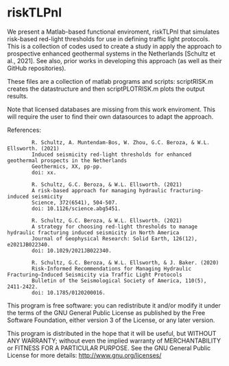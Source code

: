 # riskTLPnl

We present a Matlab-based functional enviroment, riskTLPnl that simulates risk-based red-light thresholds for use in defining traffic light protocols.  This is a collection of codes used to create a study in apply the approach to prospective enhanced geothermal systems in the Netherlands [Schultz et al., 2021].  See also, prior works in developing this approach (as well as their GitHub repositories).

These files are a collection of matlab programs and scripts: scriptRISK.m creates the datastructure and then scriptPLOTRISK.m plots the output results.

Note that licensed databases are missing from this work enviroment.  This will require the user to find their own datasources to adapt the approach.

References: 
            
            R. Schultz, A. Muntendam‐Bos, W. Zhou, G.C. Beroza, & W.L. Ellsworth. (2021)
            Induced seismicity red-light thresholds for enhanced geothermal prospects in the Netherlands
            Geothermics, XX, pp-pp.
            doi: xx.
            
            R. Schultz, G.C. Beroza, & W.L. Ellsworth. (2021)
            A risk-based approach for managing hydraulic fracturing-induced seismicity
            Science, 372(6541), 504-507.
            doi: 10.1126/science.abg5451.
            
            R. Schultz, G.C. Beroza, & W.L. Ellsworth. (2021)
            A strategy for choosing red-light thresholds to manage hydraulic fracturing induced seismicity in North America
            Journal of Geophysical Research: Solid Earth, 126(12), e2021JB022340.
            doi: 10.1029/2021JB022340.
            
            R. Schultz, G.C. Beroza, & W.L. Ellsworth, & J. Baker. (2020)
            Risk‐Informed Recommendations for Managing Hydraulic Fracturing–Induced Seismicity via Traffic Light Protocols
            Bulletin of the Seismological Society of America, 110(5), 2411-2422.
            doi: 10.1785/0120200016.


This program is free software: you can redistribute it and/or modify it under the terms of the GNU General Public License as published by the Free Software Foundation, either version 3 of the License, or any later version.

This program is distributed in the hope that it will be useful, but WITHOUT ANY WARRANTY; without even the implied warranty of MERCHANTABILITY or FITNESS FOR A PARTICULAR PURPOSE.  See the GNU General Public License for more details: http://www.gnu.org/licenses/
